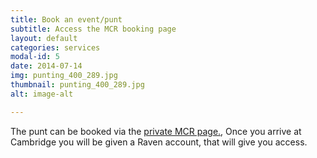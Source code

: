 ```yaml
---
title: Book an event/punt
subtitle: Access the MCR booking page
layout: default
categories: services
modal-id: 5
date: 2014-07-14
img: punting_400_289.jpg
thumbnail: punting_400_289.jpg
alt: image-alt

---
```


 The punt can be booked via the <a href="http://mcr.jesus.cam.ac.uk/private/" target="_blank">private MCR page.</a>,
 Once you arrive at Cambridge you will be given a Raven account, that will give you access.
